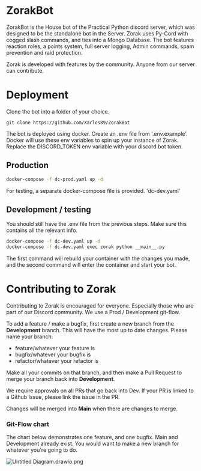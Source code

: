 
# ZorakBot
ZorakBot is the House bot of the Practical Python discord server, which was designed to be the standalone bot in the Server.
Zorak uses Py-Cord with cogged slash commands, and ties into a Mongo Database.
The bot features reaction roles, a points system, full server logging, Admin commands, spam prevention and raid protection.

Zorak is developed with features by the community. Anyone from our server can contribute.

# Deployment

Clone the bot into a folder of your choice.
```
git clone https://github.com/Xarlos89/ZorakBot
```
The bot is deployed using docker. 
Create an .env file from '.env.example'. Docker will use these env variables to spin up your instance of Zorak.
Replace the DISCORD_TOKEN env variable with your discord bot token.

## Production
```zsh
docker-compose -f dc-prod.yaml up -d
```

For testing, a separate docker-compose file is provided. 'dc-dev.yaml'
## Development / testing

You should still have the .env file from the previous steps. Make sure this contains all the relevant info.
```zsh
docker-compose -f dc-dev.yaml up -d
docker-compose -f dc-dev.yaml exec zorak python __main__.py
```
The first command will rebuild your container with the changes you made, and the second command will enter the container and start your bot.

# Contributing to Zorak

Contributing to Zorak is encouraged for everyone. Especially those who are part of our Discord community. 
We use a Prod / Development git-flow. 

To add a feature / make a bugfix, first create a new branch from the **Development** branch. This will have the most up to date changes.
Please name your branch:
- feature/whatever your feature is
- bugfix/whatever your bugfix is
- refactor/whatever your refactor is

Make all your commits on that branch, and then make a Pull Request to merge your branch back into **Development**. 

We require approvals on all PRs that go back into Dev. If your PR is linked to a Github Issue, please link the issue in the PR.

Changes will be merged into **Main** when there are changes to merge.

 ### Git-Flow chart
The chart below demonstrates one feature, and one bugfix. 
Main and Development already exist. You would want to make a new branch for whatever you're going to do.



![Untitled Diagram.drawio.png](..%2F..%2FDesktop%2FUntitled%20Diagram.drawio.png)
